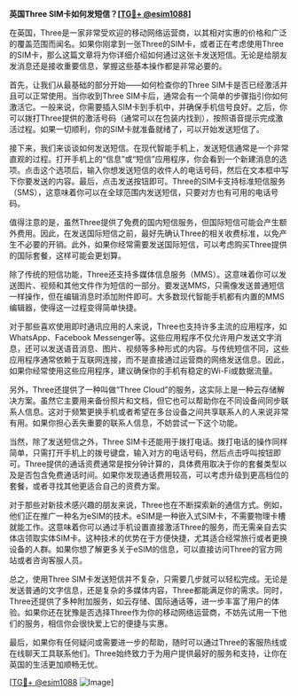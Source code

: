 **英国Three SIM卡如何发短信？[[TG💪+ @esim1088](https://t.me/s/esim1088)]**

在英国，Three是一家非常受欢迎的移动网络运营商，以其相对实惠的价格和广泛的覆盖范围而闻名。如果你刚拿到一张Three的SIM卡，或者正在考虑使用Three的SIM卡，那么这篇文章将为你详细介绍如何通过这张卡发送短信。无论是给朋友发消息还是接收重要信息，掌握这些基本操作都是非常必要的。

首先，让我们从最基础的部分开始——如何检查你的Three SIM卡是否已经激活并且可以正常使用。当你收到Three SIM卡后，通常会有一个简单的步骤指引你如何激活它。一般来说，你需要插入SIM卡到手机中，并确保手机信号良好。之后，你可以拨打Three提供的激活号码（通常可以在包装内找到），按照语音提示完成激活过程。如果一切顺利，你的SIM卡就准备就绪了，可以开始发送短信了。

接下来，我们来谈谈如何发送短信。在现代智能手机上，发送短信通常是一个非常直观的过程。打开手机上的“信息”或“短信”应用程序，你会看到一个新建消息的选项。点击这个选项后，输入你想发送短信的收件人的电话号码，然后在文本框中写下你要发送的内容。最后，点击发送按钮即可。Three的SIM卡支持标准短信服务（SMS），这意味着你可以在全球范围内发送短信，只要对方也有可用的电话号码。

值得注意的是，虽然Three提供了免费的国内短信服务，但国际短信可能会产生额外费用。因此，在发送国际短信之前，最好先确认Three的相关收费标准，以免产生不必要的开销。此外，如果你经常需要发送国际短信，可以考虑购买Three提供的国际套餐，这样可能会更划算。

除了传统的短信功能，Three还支持多媒体信息服务（MMS）。这意味着你可以发送图片、视频和其他文件作为短信的一部分。要发送MMS，只需像发送普通短信一样操作，但在编辑消息时添加附件即可。大多数现代智能手机都有内置的MMS编辑器，使得这一过程变得简单快捷。

对于那些喜欢使用即时通讯应用的人来说，Three也支持许多主流的应用程序，如WhatsApp、Facebook Messenger等。这些应用程序不仅允许用户发送文字消息，还可以发送语音消息、图片、视频等多种形式的内容。与传统短信不同，这些应用程序通常依赖于互联网连接，而不是直接通过运营商的网络发送信息。因此，如果你经常使用这些应用程序，建议确保你的手机有稳定的Wi-Fi或数据流量。

另外，Three还提供了一种叫做“Three Cloud”的服务，这实际上是一种云存储解决方案。虽然它主要用来备份照片和文档，但它也可以帮助你在不同设备间同步联系人信息。这对于频繁更换手机或者希望在多台设备之间共享联系人的人来说非常有用。如果你担心丢失重要的联系人信息，不妨尝试一下这个功能。

当然，除了发送短信之外，Three SIM卡还能用于拨打电话。拨打电话的操作同样简单，只需打开手机上的拨号键盘，输入对方的电话号码，然后点击呼叫按钮即可。Three提供的通话资费通常是按分钟计算的，具体费用取决于你的套餐类型以及是否包含免费通话时间。如果你发现通话费用较高，可以考虑升级到更高档位的套餐，或者寻找其他更适合自己的资费方案。

对于那些对新技术感兴趣的朋友来说，Three也在不断探索新的通信方式。例如，他们正在推广一种名为eSIM的技术。eSIM是一种嵌入式SIM卡，不需要物理卡槽就能工作。这意味着你可以通过手机设置直接激活Three的服务，而无需亲自去实体店领取实体SIM卡。这种技术的优势在于方便快捷，尤其适合经常旅行或者更换设备的人群。如果你想了解更多关于eSIM的信息，可以直接访问Three的官方网站或者咨询客服人员。

总之，使用Three SIM卡发送短信并不复杂，只需要几步就可以轻松完成。无论是发送普通的文字信息，还是复杂的多媒体内容，Three都能满足你的需求。同时，Three还提供了多种附加服务，如云存储、国际通话等，进一步丰富了用户的体验。如果你还在犹豫是否选择Three作为你的移动网络运营商，不妨先试用一下他们的服务，相信你会很快爱上它的便捷与实惠。

最后，如果你有任何疑问或需要进一步的帮助，随时可以通过Three的客服热线或在线聊天工具联系他们。Three始终致力于为用户提供最好的服务和支持，让你在英国的生活更加顺畅无忧。

[[TG💪+ @esim1088](https://t.me/s/esim1088) ![Image](https://i.postimg.cc/4NQfJmqS/Snipaste-2025-05-13-00-14-12.png)]
